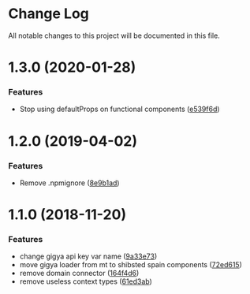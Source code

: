 # Change Log

All notable changes to this project will be documented in this file.

# 1.3.0 (2020-01-28)


### Features

* Stop using defaultProps on functional components ([e539f6d](https://github.com/SUI-Components/schibsted-spain-components/commit/e539f6de04b8efe3c0e0c03513d2a3a7b1b5955f))



# 1.2.0 (2019-04-02)


### Features

* Remove .npmignore ([8e9b1ad](https://github.com/SUI-Components/schibsted-spain-components/commit/8e9b1adb40ed136339e2824bd40a78fb0fd0620c))



# 1.1.0 (2018-11-20)


### Features

* change gigya api key var name ([9a33e73](https://github.com/SUI-Components/schibsted-spain-components/commit/9a33e73f57bb43ffffc821848611f344981378db))
* move gigya loader from mt to shibsted spain components ([72ed615](https://github.com/SUI-Components/schibsted-spain-components/commit/72ed6156b62648071ed1377c5fb06b4fa66e824e))
* remove domain connector ([164f4d6](https://github.com/SUI-Components/schibsted-spain-components/commit/164f4d69f72df1d6ad15f01ed663acd35b7c07d8))
* remove useless context types ([61ed3ab](https://github.com/SUI-Components/schibsted-spain-components/commit/61ed3abc565b37ddd68c2e85659c58d52ba5a79e))




